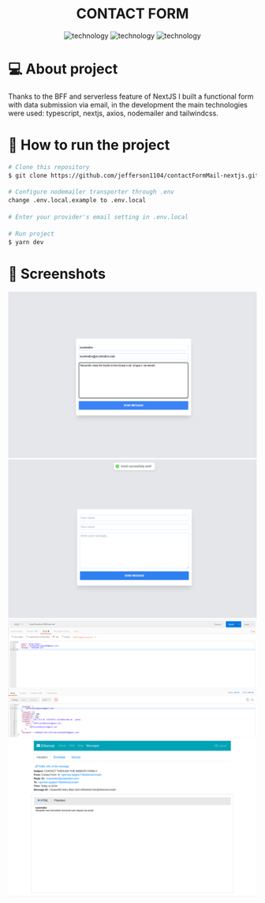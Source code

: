 <h1 align="center">
  CONTACT FORM
</h1>

<p align="center">
  <img alt="technology" src="https://img.shields.io/badge/TypeScript-007ACC?style=for-the-badge&logo=typescript&logoColor=white">

  <img alt="technology" src="https://img.shields.io/badge/Next-black?style=for-the-badge&logo=next.js&logoColor=white">

  <img alt="technology" src="https://img.shields.io/badge/Tailwind_CSS-38B2AC?style=for-the-badge&logo=tailwind-css&logoColor=white">
</p>

# 💻 About project

Thanks to the BFF and serverless feature of NextJS I built a functional form with data submission via email, in the development the main technologies were used: typescript, nextjs, axios, nodemailer and tailwindcss.

# 🚀 How to run the project

```bash
# Clone this repository
$ git clone https://github.com/jefferson1104/contactFormMail-nextjs.git

# Configure nodemailer transporter through .env
change .env.local.example to .env.local

# Enter your provider's email setting in .env.local

# Run project
$ yarn dev
```

# 🎨 Screenshots

![screenshot](./assets/screenshot-01.png)
![screenshot](./assets/screenshot-02.png)
![screenshot](./assets/screenshot-03.png)
![screenshot](./assets/screenshot-04.png)
